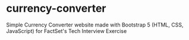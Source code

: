 # currency-converter
Simple Currency Converter website made with Bootstrap 5 (HTML, CSS, JavaScript) for FactSet's Tech Interview Exercise
